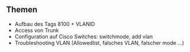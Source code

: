 ## Themen
+ Aufbau des Tags 8100 + VLANID
+ Access von Trunk
+ Configuration auf Cisco Switches: switchmode, add vlan
+ Troubleshooting VLAN (Allowedlist, falsches VLAN, falscher mode ...)